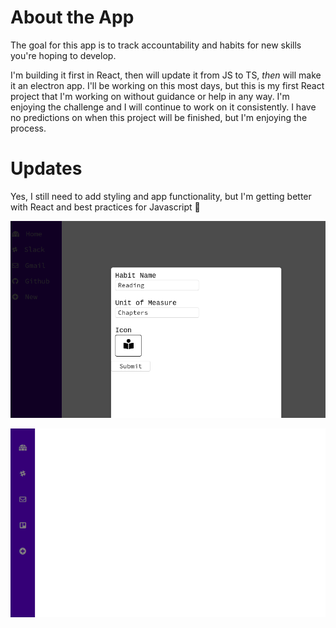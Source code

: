 # About the App

The goal for this app is to track accountability and habits for new skills you're hoping to develop. 

I'm building it first in React, then will update it from JS to TS, *then* will make it an electron app. I'll be working on this most days, but this is my first React project that I'm working on without guidance or help in any way. I'm enjoying the challenge and I will continue to work on it consistently. I have no predictions on when this project will be finished, but I'm enjoying the process. 


# Updates

Yes, I still need to add styling and app functionality, but I'm getting better with React and best practices for Javascript :cherry_blossom:

![larger window](./public/images/large-screen.png)

![smaller window](./public/images/small.png)
